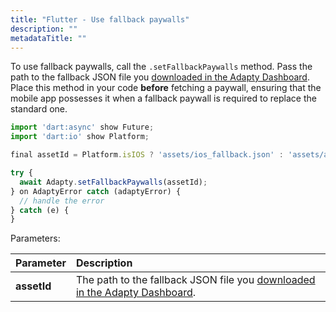 ```yaml
---
title: "Flutter - Use fallback paywalls"
description: ""
metadataTitle: ""
---
```


To use fallback paywalls, call the `.setFallbackPaywalls` method. Pass the path to the fallback JSON file you [downloaded in the Adapty Dashboard](fallback-paywalls#download-fallback-paywalls-as-a-file-in-the-adapty-dashboard). Place this method in your code **before** fetching a paywall, ensuring that the mobile app possesses it when a fallback paywall is required to replace the standard one.

```javascript showLineNumbers title="javascript"
import 'dart:async' show Future;
import 'dart:io' show Platform;

final assetId = Platform.isIOS ? 'assets/ios_fallback.json' : 'assets/android_fallback.json';

try {
  await Adapty.setFallbackPaywalls(assetId);
} on AdaptyError catch (adaptyError) {
  // handle the error
} catch (e) {
}
```

Parameters:

| Parameter      | Description                                                                                                                                                          |
| :------------- | :------------------------------------------------------------------------------------------------------------------------------------------------------------------- |
| **assetId**    | The path to the fallback JSON file you [downloaded in the Adapty Dashboard](fallback-paywalls#download-fallback-paywalls-as-a-file-in-the-adapty-dashboard). |
